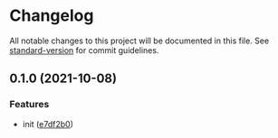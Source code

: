 # Changelog

All notable changes to this project will be documented in this file. See [standard-version](https://github.com/conventional-changelog/standard-version) for commit guidelines.

## 0.1.0 (2021-10-08)


### Features

* init ([e7df2b0](https://github.com/BlackGlory/extra-aspect/commit/e7df2b0c973caa669182fe526a908404eaecb561))
